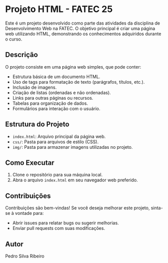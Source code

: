 # Projeto HTML - FATEC 25

Este é um projeto desenvolvido como parte das atividades da disciplina de Desenvolvimento Web na FATEC. O objetivo principal é criar uma página web utilizando HTML, demonstrando os conhecimentos adquiridos durante o curso.

## Descrição

O projeto consiste em uma página web simples, que pode conter:

*   Estrutura básica de um documento HTML.
*   Uso de tags para formatação de texto (parágrafos, títulos, etc.).
*   Inclusão de imagens.
*   Criação de listas (ordenadas e não ordenadas).
*   Links para outras páginas ou recursos.
*   Tabelas para organização de dados.
*   Formulários para interação com o usuário.

## Estrutura do Projeto

*   `index.html`: Arquivo principal da página web.
*   `css/`: Pasta para arquivos de estilo (CSS).
*   `img/`: Pasta para armazenar imagens utilizadas no projeto.

## Como Executar

1.  Clone o repositório para sua máquina local.
2.  Abra o arquivo `index.html` em seu navegador web preferido.

## Contribuições

Contribuições são bem-vindas! Se você deseja melhorar este projeto, sinta-se à vontade para:

*   Abrir issues para relatar bugs ou sugerir melhorias.
*   Enviar pull requests com suas modificações.

## Autor

Pedro Silva Ribeiro
